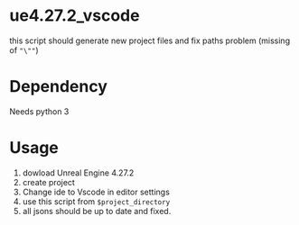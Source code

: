 # ue4.27.2_vscode
this script should generate new project files and fix paths problem (missing of `"\""`)

# Dependency 
Needs python 3

# Usage
1. dowload Unreal Engine 4.27.2
1. create project
1. Change ide to Vscode in editor settings
1. use this script from `$project_directory` 
1. all jsons should be up to date and fixed.